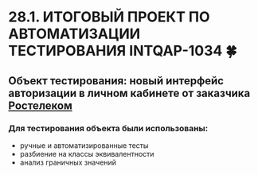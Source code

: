 # 28.1. ИТОГОВЫЙ ПРОЕКТ ПО АВТОМАТИЗАЦИИ ТЕСТИРОВАНИЯ INTQAP-1034 :four_leaf_clover:
## Объект тестирования: новый интерфейс авторизации в личном кабинете от заказчика [Ростелеком](https://b2c.passport.rt.ru)
### Для тестирования объекта были использованы:
- ручные и автоматизированные тесты
- разбиение на классы эквивалентности
- анализ граничных значений

